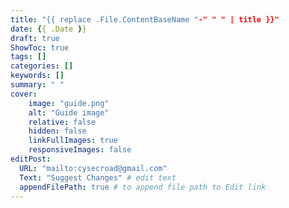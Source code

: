 ```yaml
---
title: "{{ replace .File.ContentBaseName "-" " " | title }}"
date: {{ .Date }}
draft: true
ShowToc: true
tags: []
categories: []
keywords: []
summary: " "
cover:
    image: "guide.png"
    alt: "Guide image"
    relative: false
    hidden: false
    linkFullImages: true
    responsiveImages: false
editPost:
  URL: "mailto:cysecroad@gmail.com"
  Text: "Suggest Changes" # edit text
  appendFilePath: true # to append file path to Edit link
---
```

